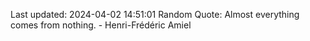 Last updated: 2024-04-02 14:51:01
Random Quote: Almost everything comes from nothing. - Henri-Frédéric Amiel